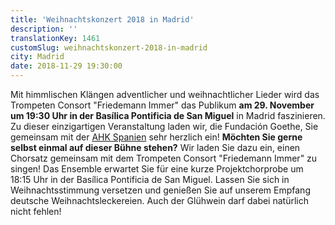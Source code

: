```yaml
---
title: 'Weihnachtskonzert 2018 in Madrid'
description: ''
translationKey: 1461
customSlug: weihnachtskonzert-2018-in-madrid
city: Madrid
date: 2018-11-29 19:30:00
---
```


Mit himmlischen Klängen adventlicher und weihnachtlicher Lieder wird das Trompeten Consort "Friedemann Immer" das Publikum <strong>am 29. November um 19:30 Uhr in der Basílica Pontificia de San Miguel</strong> in Madrid faszinieren. Zu dieser einzigartigen Veranstaltung laden wir, die Fundación Goethe, Sie gemeinsam mit der <a href="https://www.ahk.es/" target="_blank" rel="nofollow noopener noreferrer" rel="noopener noreferrer">AHK Spanien</a> sehr herzlich ein! <strong>Möchten Sie gerne selbst einmal auf dieser Bühne stehen?</strong> Wir laden Sie dazu ein, einen Chorsatz gemeinsam mit dem Trompeten Consort "Friedemann Immer" zu singen! Das Ensemble erwartet Sie für eine kurze Projektchorprobe um 18:15 Uhr in der Basílica Pontificia de San Miguel. Lassen Sie sich in Weihnachtsstimmung versetzen und genießen Sie auf unserem Empfang deutsche Weihnachtsleckereien. Auch der Glühwein darf dabei natürlich nicht fehlen!

